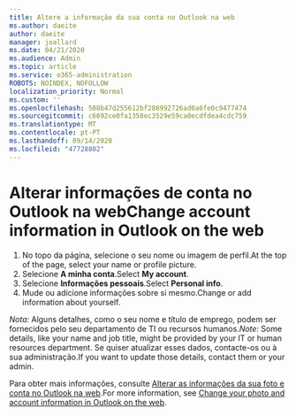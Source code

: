 ```yaml
---
title: Altere a informação da sua conta no Outlook na web
ms.author: daeite
author: daeite
manager: joallard
ms.date: 04/21/2020
ms.audience: Admin
ms.topic: article
ms.service: o365-administration
ROBOTS: NOINDEX, NOFOLLOW
localization_priority: Normal
ms.custom: ''
ms.openlocfilehash: 508b47d255612bf286992726ad0a6fe0c9477474
ms.sourcegitcommit: c6692ce0fa1358ec3529e59ca0ecdfdea4cdc759
ms.translationtype: MT
ms.contentlocale: pt-PT
ms.lasthandoff: 09/14/2020
ms.locfileid: "47728802"
---
```

# <a name="change-account-information-in-outlook-on-the-web"></a><span data-ttu-id="d0255-102">Alterar informações de conta no Outlook na web</span><span class="sxs-lookup"><span data-stu-id="d0255-102">Change account information in Outlook on the web</span></span>

1. <span data-ttu-id="d0255-103">No topo da página, selecione o seu nome ou imagem de perfil.</span><span class="sxs-lookup"><span data-stu-id="d0255-103">At the top of the page, select your name or profile picture.</span></span>
1. <span data-ttu-id="d0255-104">Selecione **A minha conta**.</span><span class="sxs-lookup"><span data-stu-id="d0255-104">Select **My account**.</span></span>
1. <span data-ttu-id="d0255-105">Selecione **Informações pessoais**.</span><span class="sxs-lookup"><span data-stu-id="d0255-105">Select **Personal info**.</span></span>
1. <span data-ttu-id="d0255-106">Mude ou adicione informações sobre si mesmo.</span><span class="sxs-lookup"><span data-stu-id="d0255-106">Change or add information about yourself.</span></span>

<span data-ttu-id="d0255-107">*Nota:* Alguns detalhes, como o seu nome e título de emprego, podem ser fornecidos pelo seu departamento de TI ou recursos humanos.</span><span class="sxs-lookup"><span data-stu-id="d0255-107">*Note:* Some details, like your name and job title, might be provided by your IT or human resources department.</span></span> <span data-ttu-id="d0255-108">Se quiser atualizar esses dados, contacte-os ou à sua administração.</span><span class="sxs-lookup"><span data-stu-id="d0255-108">If you want to update those details, contact them or your admin.</span></span>

<span data-ttu-id="d0255-109">Para obter mais informações, consulte [Alterar as informações da sua foto e conta no Outlook na web](https://support.office.com/article/b2dbb289-851d-4bed-93c3-3e136f5659ec).</span><span class="sxs-lookup"><span data-stu-id="d0255-109">For more information, see [Change your photo and account information in Outlook on the web](https://support.office.com/article/b2dbb289-851d-4bed-93c3-3e136f5659ec).</span></span>